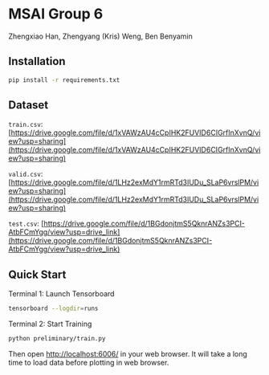 # MSAI Group 6
Zhengxiao Han, Zhengyang (Kris) Weng, Ben Benyamin

## Installation
```sh
pip install -r requirements.txt
```

## Dataset
`train.csv`: [https://drive.google.com/file/d/1xVAWzAU4cCpIHK2FUVID6CIGrfInXvnQ/view?usp=sharing](https://drive.google.com/file/d/1xVAWzAU4cCpIHK2FUVID6CIGrfInXvnQ/view?usp=sharing)

`valid.csv`: [https://drive.google.com/file/d/1LHz2exMdY1rmRTd3IUDu_SLaP6vrslPM/view?usp=sharing](https://drive.google.com/file/d/1LHz2exMdY1rmRTd3IUDu_SLaP6vrslPM/view?usp=sharing)

`test.csv`: [https://drive.google.com/file/d/1BGdonjtmS5QknrANZs3PCI-AtbFCmYgg/view?usp=drive_link](https://drive.google.com/file/d/1BGdonjtmS5QknrANZs3PCI-AtbFCmYgg/view?usp=drive_link)

## Quick Start
Terminal 1: Launch Tensorboard
```sh
tensorboard --logdir=runs
```
Terminal 2: Start Training
```sh
python preliminary/train.py
```
Then open [http://localhost:6006/](http://localhost:6006/) in your web browser. It will take a long time to load data before plotting in web browser.